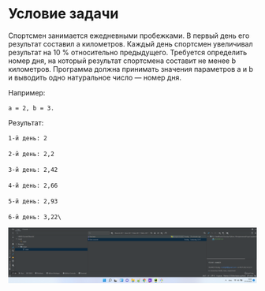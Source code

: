 # Условие задачи

Спортсмен занимается ежедневными пробежками. В первый день его результат составил a километров. Каждый день спортсмен
увеличивал результат на 10 % относительно предыдущего. Требуется определить номер дня, на который результат спортсмена
составит не менее b километров. Программа должна принимать значения параметров a и b и выводить одно натуральное число —
номер дня.

Например: 

    a = 2, b = 3.

Результат:

    1-й день: 2

    2-й день: 2,2

    3-й день: 2,42

    4-й день: 2,66

    5-й день: 2,93

    6-й день: 3,22\
![](img/Screenshot_1.png)